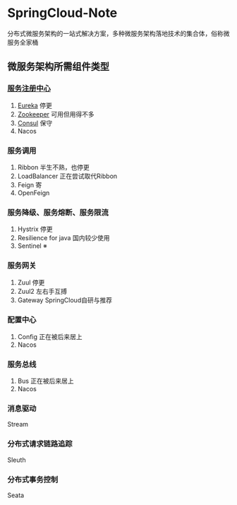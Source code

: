 # SpringCloud-Note

分布式微服务架构的一站式解决方案，多种微服务架构落地技术的集合体，俗称微服务全家桶

## 微服务架构所需组件类型

### [服务注册中心](https://github.com/AsakiAmane/SpringCloud-Note/tree/main/Notes/Service-Registry)

1. [Eureka](https://github.com/AsakiAmane/SpringCloud-Note/blob/main/Notes/Service-Registry/Eureka-Note.md) 停更
2. [Zookeeper](https://github.com/AsakiAmane/SpringCloud-Note/blob/main/Notes/Service-Registry/Zookeeper-Note.md) 可用但用得不多
3. [Consul](https://github.com/AsakiAmane/SpringCloud-Note/blob/main/Notes/Service-Registry/Consul-Note.md) 保守
4. Nacos

### 服务调用

1. Ribbon 半生不熟，也停更
2. LoadBalancer 正在尝试取代Ribbon
3. Feign 寄
4. OpenFeign

### 服务降级、服务熔断、服务限流

1. Hystrix 停更
2. Resilience for java 国内较少使用
3. Sentinel ※

### 服务网关

1. Zuul 停更
2. Zuul2 左右手互搏
3. Gateway SpringCloud自研与推荐

### 配置中心

1. Config 正在被后来居上
2. Nacos

### 服务总线

1. Bus 正在被后来居上
2. Nacos

### 消息驱动

Stream

### 分布式请求链路追踪

Sleuth

### 分布式事务控制

Seata
